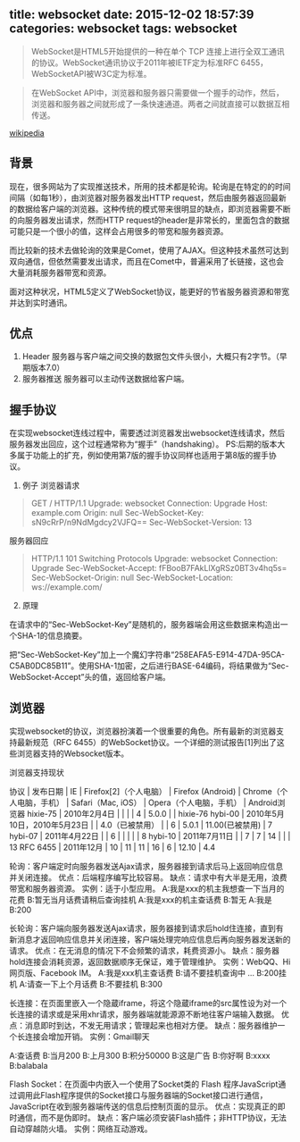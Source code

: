 title: websocket
date: 2015-12-02 18:57:39
categories: websocket
tags: websocket
---

>WebSocket是HTML5开始提供的一种在单个 TCP 连接上进行全双工通讯的协议。WebSocket通讯协议于2011年被IETF定为标准RFC 6455，WebSocketAPI被W3C定为标准。

>在WebSocket API中，浏览器和服务器只需要做一个握手的动作，然后，浏览器和服务器之间就形成了一条快速通道。两者之间就直接可以数据互相传送。

[wikipedia](https://zh.wikipedia.org/wiki/WebSocket)

## 背景
现在，很多网站为了实现推送技术，所用的技术都是轮询。轮询是在特定的的时间间隔（如每1秒），由浏览器对服务器发出HTTP request，然后由服务器返回最新的数据给客户端的浏览器。这种传统的模式带来很明显的缺点，即浏览器需要不断的向服务器发出请求，然而HTTP request的header是非常长的，里面包含的数据可能只是一个很小的值，这样会占用很多的带宽和服务器资源。

而比较新的技术去做轮询的效果是Comet，使用了AJAX。但这种技术虽然可达到双向通信，但依然需要发出请求，而且在Comet中，普遍采用了长链接，这也会大量消耗服务器带宽和资源。

面对这种状况，HTML5定义了WebSocket协议，能更好的节省服务器资源和带宽并达到实时通讯。

## 优点
1. Header
服务器与客户端之间交换的数据包文件头很小，大概只有2字节。（早期版本7.0）
2. 服务器推送
服务器可以主动传送数据给客户端。

## 握手协议
在实现websocket连线过程中，需要透过浏览器发出websocket连线请求，然后服务器发出回应，这个过程通常称为“握手”（handshaking）。
PS:后期的版本大多属于功能上的扩充，例如使用第7版的握手协议同样也适用于第8版的握手协议。

1. 例子
浏览器请求

>GET / HTTP/1.1
Upgrade: websocket
Connection: Upgrade
Host: example.com
Origin: null
Sec-WebSocket-Key: sN9cRrP/n9NdMgdcy2VJFQ==
Sec-WebSocket-Version: 13

服务器回应

>HTTP/1.1 101 Switching Protocols
Upgrade: websocket
Connection: Upgrade
Sec-WebSocket-Accept: fFBooB7FAkLlXgRSz0BT3v4hq5s=
Sec-WebSocket-Origin: null
Sec-WebSocket-Location: ws://example.com/


2. 原理

在请求中的“Sec-WebSocket-Key”是随机的，服务器端会用这些数据来构造出一个SHA-1的信息摘要。

把“Sec-WebSocket-Key”加上一个魔幻字符串“258EAFA5-E914-47DA-95CA-C5AB0DC85B11”。使用SHA-1加密，之后进行BASE-64编码，将结果做为“Sec-WebSocket-Accept”头的值，返回给客户端。

## 浏览器

实现websocket的协议，浏览器扮演着一个很重要的角色。所有最新的浏览器支持最新规范（RFC 6455）的WebSocket协议。一个详细的测试报告[1]列出了这些浏览器支持的Websocket版本。

浏览器支持现状

协议               | 发布日期                     | IE | Firefox[2]（个人电脑） | Firefox (Android) | Chrome（个人电脑，手机） | Safari（Mac, iOS） | Opera（个人电脑，手机） | Android浏览器
hixie-75           | 2010年2月4日                 |    |                        |                   |                        4 |              5.0.0 |                         |
hixie-76 hybi-00   | 2010年5月10日，2010年5月23日 |    |        4.0（已被禁用） |                   |                        6 |              5.0.1 | 11.00(已被禁用)         |
7 hybi-07          | 2011年4月22日                |    |                      6 |                   |                          |                    |                         |
8 hybi-10          | 2011年7月11日                |    |                      7 |                 7 |                       14 |                    |                         |
13 RFC 6455        | 2011年12月                   | 10 |                     11 |                11 |                       16 |                  6 | 12.10                   |   4.4



轮询：客户端定时向服务器发送Ajax请求，服务器接到请求后马上返回响应信息并关闭连接。
优点：后端程序编写比较容易。
缺点：请求中有大半是无用，浪费带宽和服务器资源。
实例：适于小型应用。
A:我是xxx的机主我想查一下当月的花费
B:暂无当月话费请稍后查询挂机
A:我是xxx的机主查话费
B:暂无
A:我是
B:200

长轮询：客户端向服务器发送Ajax请求，服务器接到请求后hold住连接，直到有新消息才返回响应信息并关闭连接，客户端处理完响应信息后再向服务器发送新的请求。
优点：在无消息的情况下不会频繁的请求，耗费资源小。
缺点：服务器hold连接会消耗资源，返回数据顺序无保证，难于管理维护。
实例：WebQQ、Hi网页版、Facebook IM。
A:我是xxx机主查话费
B:请不要挂机查询中
...
B:200挂机
A:请查一下上个月话费
B:不要挂机
B:300


长连接：在页面里嵌入一个隐蔵iframe，将这个隐蔵iframe的src属性设为对一个长连接的请求或是采用xhr请求，服务器端就能源源不断地往客户端输入数据。
优点：消息即时到达，不发无用请求；管理起来也相对方便。
缺点：服务器维护一个长连接会增加开销。
实例：Gmail聊天

A:查话费
B:当月200
B:上月300
B:积分50000
B:这是广告
B:你好啊
B:xxxx
B:balabala


Flash Socket：在页面中内嵌入一个使用了Socket类的 Flash 程序JavaScript通过调用此Flash程序提供的Socket接口与服务器端的Socket接口进行通信，JavaScript在收到服务器端传送的信息后控制页面的显示。
优点：实现真正的即时通信，而不是伪即时。
缺点：客户端必须安装Flash插件；非HTTP协议，无法自动穿越防火墙。
实例：网络互动游戏。
